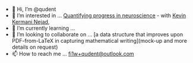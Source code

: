 - 👋 Hi, I’m @qudent
- 👀 I’m interested in ... [Quantifying progress in neuroscience](https://qudent.github.io/posts/2022/06/intro-neuroscience-progress-studies/) - with [Kevin Kermani Nejad](https://bristolcnu.github.io/people/RPC_kevin_nejad/index.html),
- 🌱 I’m currently learning ...
- 💞️ I’m looking to collaborate on ... [a data structure that improves upon PDF-from-LaTeX in capturing mathematical writing](mock-up and more details on request)
- 📫 How to reach me ... fi1w+qudent@outlook.com

<!---
qudent/qudent is a ✨ special ✨ repository because its `README.md` (this file) appears on your GitHub profile.
You can click the Preview link to take a look at your changes.
--->
